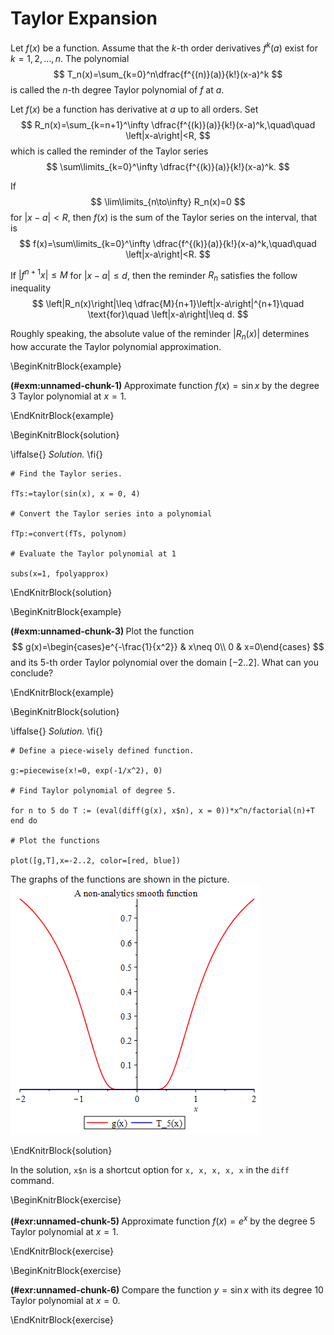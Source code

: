 # Taylor Expansion

Let $f(x)$ be a function. Assume that the $k$-th order derivatives $f^k(a)$ exist for $k=1, 2, \dots, n$. The polynomial
$$
T_n(x)=\sum_{k=0}^n\dfrac{f^{(n)}(a)}{k!}(x-a)^k
$$
is called the $n$-th degree Taylor polynomial of $f$ at $a$.

Let $f(x)$ be a function has derivative at $a$ up to all orders. Set
$$
R_n(x)=\sum_{k=n+1}^\infty \dfrac{f^{(k)}(a)}{k!}(x-a)^k,\quad\quad \left|x-a\right|<R,
$$
which is called the reminder of the Taylor series
$$
\sum\limits_{k=0}^\infty \dfrac{f^{(k)}(a)}{k!}(x-a)^k.
$$

If
$$
\lim\limits_{n\to\infty} R_n(x)=0
$$
for $\left|x-a\right|<R$, then $f(x)$ is the sum of the Taylor series on the interval, that is
$$
f(x)=\sum\limits_{k=0}^\infty \dfrac{f^{(k)}(a)}{k!}(x-a)^k,\quad\quad \left|x-a\right|<R.
$$

If $\left|f^{n+1}{x}\right|\leq M$ for $\left|x-a\right|\leq d$, then the reminder $R_n$ satisfies the follow inequality
$$
\left|R_n(x)\right|\leq \dfrac{M}{n+1}\left|x-a\right|^{n+1}\quad \text{for}\quad \left|x-a\right|\leq d.
$$

Roughly speaking, the absolute value of the reminder $\left|R_n(x)\right|$ determines how accurate the Taylor polynomial approximation.

\BeginKnitrBlock{example}<div class="example"><span class="example" id="exm:unnamed-chunk-1"><strong>(\#exm:unnamed-chunk-1) </strong></span>
Approximate function $f(x)=\sin x$ by the degree 3 Taylor polynomial at $x=1$.  
</div>\EndKnitrBlock{example}

\BeginKnitrBlock{solution}<div class="solution">\iffalse{} <span class="solution"><em>Solution. </em></span>  \fi{}<br>

    # Find the Taylor series.

    fTs:=taylor(sin(x), x = 0, 4)

    # Convert the Taylor series into a polynomial

    fTp:=convert(fTs, polynom)

    # Evaluate the Taylor polynomial at 1

    subs(x=1, fpolyapprox)
</div>\EndKnitrBlock{solution}

\BeginKnitrBlock{example}<div class="example"><span class="example" id="exm:unnamed-chunk-3"><strong>(\#exm:unnamed-chunk-3) </strong></span>
Plot the function
$$
g(x)=\begin{cases}e^{-\frac{1}{x^2}} & x\neq 0\\ 0 & x=0\end{cases}
$$
and its 5-th order Taylor polynomial over the domain $[-2..2]$. What can you conclude?
</div>\EndKnitrBlock{example}

\BeginKnitrBlock{solution}<div class="solution">\iffalse{} <span class="solution"><em>Solution. </em></span>  \fi{}<br>

    # Define a piece-wisely defined function.

    g:=piecewise(x!=0, exp(-1/x^2), 0)

    # Find Taylor polynomial of degree 5.

    for n to 5 do T := (eval(diff(g(x), x$n), x = 0))*x^n/factorial(n)+T end do

    # Plot the functions

    plot([g,T],x=-2..2, color=[red, blue])

The graphs of the functions are shown in the picture.
![A non-analytic smooth function](figs/non-analytic-smooth.png)
</div>\EndKnitrBlock{solution}

In the solution, `x$n` is a shortcut option for `x, x, x, x, x` in the `diff` command.

\BeginKnitrBlock{exercise}<div class="exercise"><span class="exercise" id="exr:unnamed-chunk-5"><strong>(\#exr:unnamed-chunk-5) </strong></span>
Approximate function $f(x)=e^x$ by the degree 5 Taylor polynomial at $x=1$.
</div>\EndKnitrBlock{exercise}

\BeginKnitrBlock{exercise}<div class="exercise"><span class="exercise" id="exr:unnamed-chunk-6"><strong>(\#exr:unnamed-chunk-6) </strong></span>
Compare the function $y=\sin x$ with its degree 10 Taylor polynomial at $x=0$.
</div>\EndKnitrBlock{exercise}

